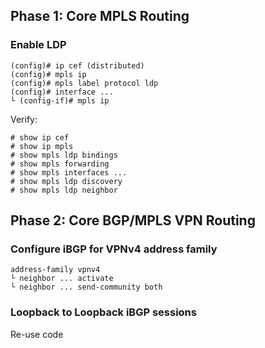 ## Phase 1: Core MPLS Routing
### Enable LDP
```
(config)# ip cef (distributed)
(config)# mpls ip
(config)# mpls label protocol ldp
(config)# interface ...
└ (config-if)# mpls ip
```

Verify:
```
# show ip cef
# show ip mpls
# show mpls ldp bindings
# show mpls forwarding
# show mpls interfaces ...
# show mpls ldp discovery
# show mpls ldp neighbor
```

## Phase 2: Core BGP/MPLS VPN Routing
### Configure iBGP for VPNv4 address family
```
address-family vpnv4
└ neighbor ... activate
└ neighbor ... send-community both
```

### Loopback to Loopback iBGP sessions
Re-use code

